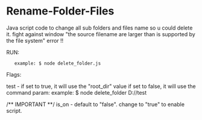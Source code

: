 # Rename-Folder-Files
Java script code to change all sub folders and files name so u could delete it. 
fight against window "the source filename are larger than is supported by the file system" error !!



RUN:


       example: $ node delete_folder.js

Flags:

test - if set to true, it will use the "root_dir" value
       if set to false, it will use the command param:
       example: $ node delete_folder D://test


/** IMPORTANT **/
is_on - default to "false". change to "true" to enable script.
